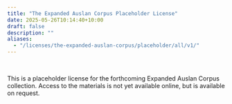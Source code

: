 ```yaml
---
title: "The Expanded Auslan Corpus Placeholder License"
date: 2025-05-26T10:14:40+10:00
draft: false
description: ""
aliases:
  - "/licenses/the-expanded-auslan-corpus/placeholder/all/v1/"
---
```


<br>

This is a placeholder license for the forthcoming Expanded Auslan Corpus collection. Access to the materials is not yet available online, but is available on request.

<br>
